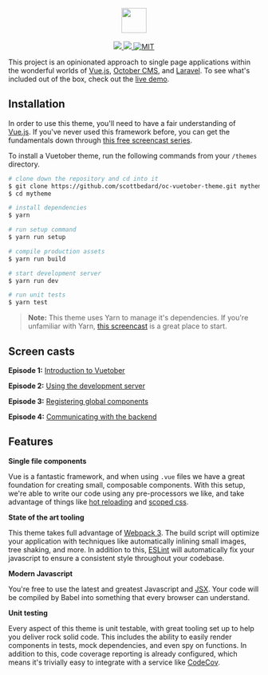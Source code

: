 <p align="center">
    <img height="50px" src="http://i.imgur.com/Ia3H0Ae.png" /><br />
    <br />
    <a href="https://circleci.com/gh/scottbedard/oc-vuetober-theme">
        <img src="https://img.shields.io/circleci/project/github/scottbedard/oc-vuetober-theme.svg" />
    </a>
    <a href="https://david-dm.org/scottbedard/oc-vuetober-theme">
        <img src="https://img.shields.io/david/scottbedard/oc-vuetober-theme.svg" />
    </a>
    <a href="https://github.com/scottbedard/oc-vuetober-theme/blob/master/LICENSE">
        <img src="https://img.shields.io/badge/license-MIT-blue.svg" alt="MIT" />
    </a>
</p>

This project is an opinionated approach to single page applications within the wonderful worlds of [Vue.js](https://vuejs.org), [October CMS](https://octobercms.com), and [Laravel](https://laravel.com). To see what's included out of the box, check out the [live demo](http://vuetober.scottbedard.net).

<a name="installation"></a>
## Installation

In order to use this theme, you'll need to have a fair understanding of [Vue.js](https://vuejs.org). If you've never used this framework before, you can get the fundamentals down through [this free screencast series](http://vuecasts.com/).

To install a Vuetober theme, run the following commands from your `/themes` directory.

```bash
# clone down the repository and cd into it
$ git clone https://github.com/scottbedard/oc-vuetober-theme.git mytheme
$ cd mytheme

# install dependencies
$ yarn

# run setup command
$ yarn run setup

# compile production assets
$ yarn run build

# start development server
$ yarn run dev

# run unit tests
$ yarn test
```

> **Note:** This theme uses Yarn to manage it's dependencies. If you're unfamiliar with Yarn, [this screencast](https://laracasts.com/lessons/meet-yarn-your-new-package-manager) is a great place to start.

<a name="screencasts"></a>
## Screen casts

**Episode 1:** [Introduction to Vuetober](https://www.youtube.com/watch?v=IkjrU61CXq0)

**Episode 2:** [Using the development server](https://www.youtube.com/watch?v=nv55CLfWBcQ)

**Episode 3:** [Registering global components](https://www.youtube.com/watch?v=-_KnTB5P2Zc)

**Episode 4:** [Communicating with the backend](https://www.youtube.com/watch?v=V8n2cSrTUyw)

<a name="features"></a>
## Features

**Single file components**

Vue is a fantastic framework, and when using `.vue` files we have a great foundation for creating small, composable components. With this setup, we're able to write our code using any pre-processors we like, and take advantage of things like [hot reloading](https://vue-loader.vuejs.org/en/features/hot-reload.html) and [scoped css](https://vue-loader.vuejs.org/en/features/scoped-css.html).

**State of the art tooling**

This theme takes full advantage of [Webpack 3](https://webpack.js.org). The build script will optimize your application with techniques like automatically inlining small images, tree shaking, and more. In addition to this, [ESLint](http://eslint.org/docs/rules) will automatically fix your javascript to ensure a consistent style throughout your codebase.

**Modern Javascript**

You're free to use the latest and greatest Javascript and [JSX](https://github.com/vuejs/babel-plugin-transform-vue-jsx). Your code will be compiled by Babel into something that every browser can understand.

**Unit testing**

Every aspect of this theme is unit testable, with great tooling set up to help you deliver rock solid code. This includes the ability to easily render components in tests, mock dependencies, and even spy on functions. In addition to this, code coverage reporting is already configured, which means it's trivially easy to integrate with a service like [CodeCov](https://codecov.io).
